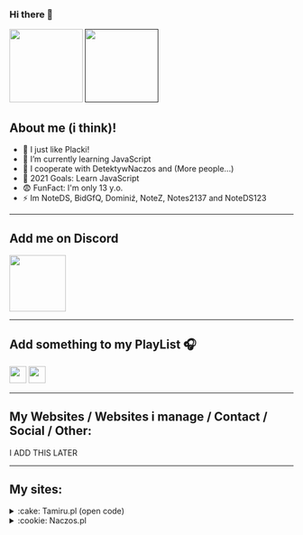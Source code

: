 ### Hi there 👋


[<img width="130" src="http://tamiru.pl/NoteDS/assets/website.png" />](http://errorcraft.pl)
[<img width="130" src="http://tamiru.pl/NoteDS/assets/donate.png" />]()  

## About me (i think)!

- 🔭 I just like Placki!
- 🌱 I’m currently learning JavaScript
- 👯 I cooperate with DetektywNaczos and (More people...)
- 🥅 2021 Goals: Learn JavaScript 
- 😨 FunFact: I'm only 13 y.o. 
- ⚡ Im NoteDS, BidGfQ, Dominiź, NoteZ, Notes2137 and NoteDS123
---

## Add me on Discord

[<img width="100" src="http://tamiru.pl/NoteDS/assets/discordlogo.svg" />](https://discord.com/users/838476005106515978)

---

## Add something to my PlayList 🎧

[<img width="30" src="https://upload.wikimedia.org/wikipedia/commons/thumb/6/6a/Youtube_Music_icon.svg/240px-Youtube_Music_icon.svg.png" />](https://music.youtube.com/playlist?list=PLsi7NgyWLhZTjE3iL2DlulV_62KPsVoKP&jct=-va4htsJa11G89z_Nry9v-eISgNHjw)
[<img width="30" src="https://upload.wikimedia.org/wikipedia/commons/thumb/1/19/Spotify_logo_without_text.svg/1200px-Spotify_logo_without_text.svg.png"/>](https://spotify.pl)

---

## My Websites / Websites i manage / Contact / Social / Other:

I ADD THIS LATER

---

## My sites: 

<details>
  <summary>:cake: Tamiru.pl (open code)</summary>

  <br />
  [Tamiru.pl](http://tamiru.pl)
  <br />
  Source [HTML](http://tamiru.pl)

</details>
<details>
  <summary>:cookie: Naczos.pl</summary>

  <br />
  [Naczos.pl](https://naczos.pl)
  <br />
  Source: I don't have, i don't write this. :C

</details>


[website]: LINK
